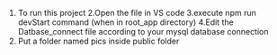 1. To run this project
2.Open the file in VS code
3.execute npm run devStart command (when in root_app directory)
4.Edit the Datbase_connect file according to your mysql database connection
5. Put a folder named pics inside public folder
